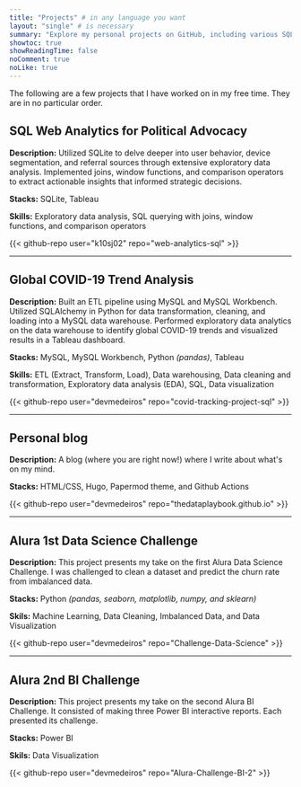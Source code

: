 ```yaml
---
title: "Projects" # in any language you want
layout: "single" # is necessary
summary: "Explore my personal projects on GitHub, including various SQL, Tableau and Python challenges."
showtoc: true
showReadingTime: false
noComment: true
noLike: true
---
```


The following are a few projects that I have worked on in my free time. They are in no particular order.

## SQL Web Analytics for Political Advocacy

**Description:**  Utilized SQLite to delve deeper into user behavior, device segmentation, and referral sources through extensive exploratory data analysis. Implemented joins, window functions, and comparison operators to extract actionable insights that informed strategic decisions.

**Stacks:** SQLite, Tableau

**Skills:** Exploratory data analysis, SQL querying with joins, window functions, and comparison operators

{{< github-repo user="k10sj02" repo="web-analytics-sql" >}}

---

## Global COVID-19 Trend Analysis

**Description:** Built an ETL pipeline using MySQL and MySQL Workbench. Utilized SQLAlchemy in Python for data transformation, cleaning, and loading into a MySQL data warehouse. Performed exploratory data analytics on the data warehouse to identify global COVID-19 trends and visualized results in a Tableau dashboard. 

**Stacks:** MySQL, MySQL Workbench, Python _(pandas)_, Tableau

**Skills:** ETL (Extract, Transform, Load), Data warehousing, Data cleaning and transformation, Exploratory data analysis (EDA), SQL, Data visualization 

{{< github-repo user="devmedeiros" repo="covid-tracking-project-sql" >}}

---

## Personal blog

**Description:** A blog (where you are right now!) where I write about what's on my mind.

**Stacks:** HTML/CSS, Hugo, Papermod theme, and Github Actions

{{< github-repo user="devmedeiros" repo="thedataplaybook.github.io" >}}

---

## Alura 1st Data Science Challenge

**Description:** This project presents my take on the first Alura Data Science Challenge. I was challenged to clean a dataset and predict the churn rate from imbalanced data.

**Stacks:** Python _(pandas, seaborn, matplotlib, numpy, and sklearn)_

**Skils:** Machine Learning, Data Cleaning, Imbalanced Data, and Data Visualization

{{< github-repo user="devmedeiros" repo="Challenge-Data-Science" >}}

---

## Alura 2nd BI Challenge

**Description:** This project presents my take on the second Alura BI Challenge. It consisted of making three Power BI interactive reports. Each presented its challenge.

**Stacks:** Power BI

**Skils:** Data Visualization

{{< github-repo user="devmedeiros" repo="Alura-Challenge-BI-2" >}}
